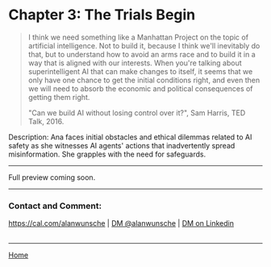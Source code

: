 # Chapter 3: The Trials Begin

> I think we need something like a Manhattan Project on the topic of artificial intelligence. Not to build it, because I think we'll inevitably do that, but to understand how to avoid an arms race and to build it in a way that is aligned with our interests. When you're talking about superintelligent AI that can make changes to itself, it seems that we only have one chance to get the initial conditions right, and even then we will need to absorb the economic and political consequences of getting them right.
> 
>   "Can we build AI without losing control over it?", Sam Harris, TED Talk, 2016.


Description: Ana faces initial obstacles and ethical dilemmas related to AI safety as she witnesses AI agents' actions that inadvertently spread misinformation. She grapples with the need for safeguards.

---

Full preview coming soon.

---

### Contact and Comment:

<a href="https://cal.com/alanwunsche">https://cal.com/alanwunsche</a> | <a href="https://x.com/alanwunsche">DM @alanwunsche</a> | <a href="https://linkedin.com/in/alanwunsche">DM on Linkedin</a>
<br /><br />

---

[Home](./)